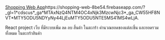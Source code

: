 [Shopping Web App](https://shopping-web-8be54.firebaseapp.com/?_gl=1*cdscus*_ga*MTAxNzQ4NTM4OC4xNjk3MzcwNjc3*_ga_CW55HF8NVT*MTY5ODU5NDYyNy44LjEuMTY5ODU5NTE5MS41MS4wLjA.)https://shopping-web-8be54.firebaseapp.com/?_gl=1*cdscus*_ga*MTAxNzQ4NTM4OC4xNjk3MzcwNjc3*_ga_CW55HF8NVT*MTY5ODU5NDYyNy44LjEuMTY5ODU5NTE5MS41MS4wLjA.


React project เว็บ ที่มีระบบเพิ่ม ลด ลบ สิ้นค้า ในตะกร้า คำนวณยอดของแต่ละชิ้น และยอดรวมทั้งหมด ในตะกร้าสินค้า
